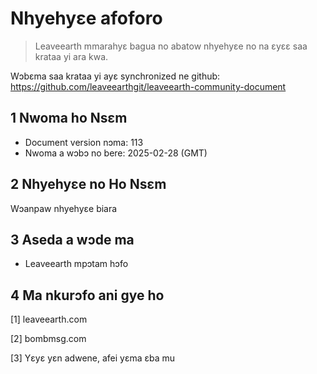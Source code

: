 # Nhyehyɛe afoforo

>Leaveearth mmarahyɛ bagua no abatow nhyehyɛe no na ɛyɛɛ saa krataa yi ara kwa.

Wɔbɛma saa krataa yi ayɛ synchronized ne github: https://github.com/leaveearthgit/leaveearth-community-document

## 1 Nwoma ho Nsɛm

- Document version nɔma: 113
- Nwoma a wɔbɔ no bere: 2025-02-28 (GMT)

## 2 Nhyehyɛe no Ho Nsɛm

Wɔanpaw nhyehyɛe biara

## 3 Aseda a wɔde ma
* Leaveearth mpɔtam hɔfo

## 4 Ma nkurɔfo ani gye ho
[1] leaveearth.com

[2] bombmsg.com

[3] Yɛyɛ yɛn adwene, afei yɛma ɛba mu